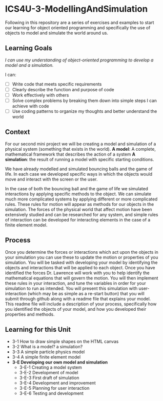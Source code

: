 # ICS4U-3-ModellingAndSimulation
Following in this repository are a series of exercises and examples to start our learning for object oriented programming and specifically the use of objects to model and simulate the world around us.

## Learning Goals
*I can use my understanding of object-oriented programming to develop a model and a simulation.*

I can:
- [ ] Write code that meets specific requirements
- [ ] Clearly describe the function and purpose of code
- [ ] Work effectively with others
- [ ] Solve complex problems by breaking them down into simple steps I can achieve with code
- [ ] Use coding patterns to organize my thoughts and better understand the world

## Context
For our second mini project we will be creating a model and simulation of a physical system (something that exists in the world).
**A model**: A complete, mathematical framework that describes the action of a system
**A simulation**: the result of running a model with specific starting conditions.

We have already modelled and simulated bouncing balls and the game of life. In each case we developed specific ways in which the objects would move and interact with the screen or the user.

In the case of both the bouncing ball and the game of life we simulated interactions by applying specific methods to the object. We can simulate much more complicated systems by applying different or more complicated rules. These rules for motion will appear as methods for our objects in the simulation. The forces of the physical world that affect motion have been extensively studied and can be researched for any system, and simple rules of interaction can be developed for interacting elements in the case of a finite element model.

## Process
Once you determine the forces or interactions which act upon the objects in your simulation you can use these to update the motion or properties of you simulation. You will be tasked with developing your model by identifying the objects and interactions that will be applied to each object. Once you have identified the forces Dr. Lawrence will work with you to help identify the mathematical equations that will govern the motion. You will then implement these rules in your interaction, and tune the variables in order for your simulation to run as intended. You will present this simulation with user-interaction (which may be as simple as a re-start button) that you will submit through github along with a readme file that explains your model. This readme file will include a description of your process, specifically how you identified the objects of your model, and how you developed their properties and methods.


## Learning for this Unit
- 3-1 How to draw simple shapes on the HTML canvas
- 3-2 What is a model? a simulation?
- 3-3 A simple particle physics model
- 3-4 A simple finite element model
- **3-E Developing our own model and simulation**
  - 3-E-1 Creating a model system
  - 3-E-2 Development of model
  - 3-E-3 First draft of simulation
  - 3-E-4 Development and improvement
  - 3-E-5 Planning for user interaction
  - 3-E-6 Testing and development
